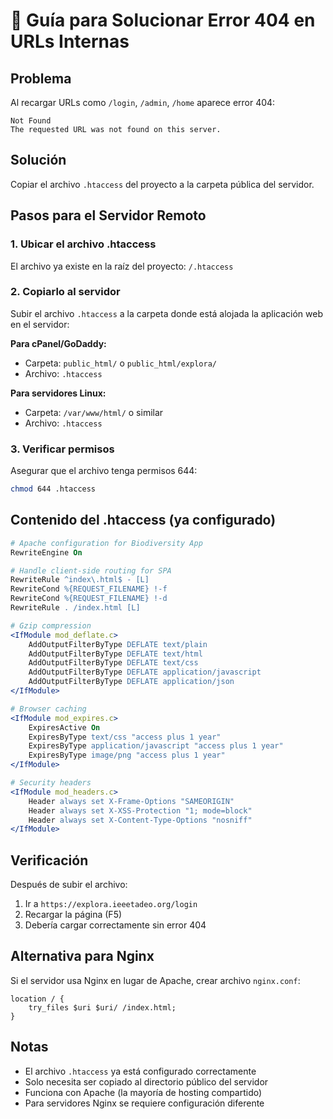 # 🚀 Guía para Solucionar Error 404 en URLs Internas

## Problema
Al recargar URLs como `/login`, `/admin`, `/home` aparece error 404:
```
Not Found
The requested URL was not found on this server.
```

## Solución
Copiar el archivo `.htaccess` del proyecto a la carpeta pública del servidor.

## Pasos para el Servidor Remoto

### 1. Ubicar el archivo .htaccess
El archivo ya existe en la raíz del proyecto: `/.htaccess`

### 2. Copiarlo al servidor
Subir el archivo `.htaccess` a la carpeta donde está alojada la aplicación web en el servidor:

**Para cPanel/GoDaddy:**
- Carpeta: `public_html/` o `public_html/explora/`
- Archivo: `.htaccess`

**Para servidores Linux:**
- Carpeta: `/var/www/html/` o similar
- Archivo: `.htaccess`

### 3. Verificar permisos
Asegurar que el archivo tenga permisos 644:
```bash
chmod 644 .htaccess
```

## Contenido del .htaccess (ya configurado)

```apache
# Apache configuration for Biodiversity App
RewriteEngine On

# Handle client-side routing for SPA
RewriteRule ^index\.html$ - [L]
RewriteCond %{REQUEST_FILENAME} !-f
RewriteCond %{REQUEST_FILENAME} !-d
RewriteRule . /index.html [L]

# Gzip compression
<IfModule mod_deflate.c>
    AddOutputFilterByType DEFLATE text/plain
    AddOutputFilterByType DEFLATE text/html
    AddOutputFilterByType DEFLATE text/css
    AddOutputFilterByType DEFLATE application/javascript
    AddOutputFilterByType DEFLATE application/json
</IfModule>

# Browser caching
<IfModule mod_expires.c>
    ExpiresActive On
    ExpiresByType text/css "access plus 1 year"
    ExpiresByType application/javascript "access plus 1 year"
    ExpiresByType image/png "access plus 1 year"
</IfModule>

# Security headers
<IfModule mod_headers.c>
    Header always set X-Frame-Options "SAMEORIGIN"
    Header always set X-XSS-Protection "1; mode=block"
    Header always set X-Content-Type-Options "nosniff"
</IfModule>
```

## Verificación
Después de subir el archivo:
1. Ir a `https://explora.ieeetadeo.org/login`
2. Recargar la página (F5)
3. Debería cargar correctamente sin error 404

## Alternativa para Nginx
Si el servidor usa Nginx en lugar de Apache, crear archivo `nginx.conf`:

```nginx
location / {
    try_files $uri $uri/ /index.html;
}
```

## Notas
- El archivo `.htaccess` ya está configurado correctamente
- Solo necesita ser copiado al directorio público del servidor
- Funciona con Apache (la mayoría de hosting compartido)
- Para servidores Nginx se requiere configuración diferente
